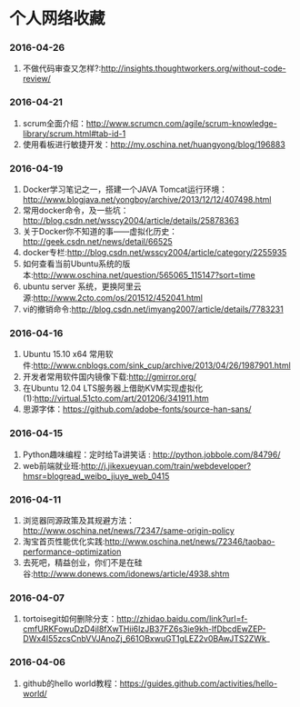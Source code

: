 # 个人网络收藏

### 2016-04-26
1. 不做代码审查又怎样?:http://insights.thoughtworkers.org/without-code-review/

### 2016-04-21
1. scrum全面介绍：http://www.scrumcn.com/agile/scrum-knowledge-library/scrum.html#tab-id-1
2. 使用看板进行敏捷开发：http://my.oschina.net/huangyong/blog/196883

### 2016-04-19
1. Docker学习笔记之一，搭建一个JAVA Tomcat运行环境：http://www.blogjava.net/yongboy/archive/2013/12/12/407498.html
2. 常用docker命令，及一些坑：http://blog.csdn.net/wsscy2004/article/details/25878363
3. 关于Docker你不知道的事——虚拟化历史：http://geek.csdn.net/news/detail/66525
4. docker专栏:http://blog.csdn.net/wsscy2004/article/category/2255935
5. 如何查看当前Ubuntu系统的版本:http://www.oschina.net/question/565065_115147?sort=time
6. ubuntu server 系统，更换阿里云源:http://www.2cto.com/os/201512/452041.html
7. vi的撤销命令:http://blog.csdn.net/imyang2007/article/details/7783231

### 2016-04-16

1. Ubuntu 15.10 x64 常用软件:http://www.cnblogs.com/sink_cup/archive/2013/04/26/1987901.html
2. 开发者常用软件国内镜像下载:http://gmirror.org/
3. 在Ubuntu 12.04 LTS服务器上借助KVM实现虚拟化(1):http://virtual.51cto.com/art/201206/341911.htm
4. 思源字体：https://github.com/adobe-fonts/source-han-sans/

### 2016-04-15
1. Python趣味编程：定时给Ta讲笑话 : http://python.jobbole.com/84796/
2. web前端就业班:http://j.jikexueyuan.com/train/webdeveloper?hmsr=blogread_weibo_jiuye_web_0415

### 2016-04-11

1. 浏览器同源政策及其规避方法：http://www.oschina.net/news/72347/same-origin-policy
2. 淘宝首页性能优化实践:http://www.oschina.net/news/72346/taobao-performance-optimization
3. 去死吧，精益创业，你们不是在硅谷:http://www.donews.com/idonews/article/4938.shtm

### 2016-04-07

1. tortoisegit如何删除分支：http://zhidao.baidu.com/link?url=f-cmfURKFowuDzD4jl8fXwTHii6IzJB37FZ6s3ie9kh-lfDbcdEwZEP-DWx4I55zcsCnbVVJAnoZj_661OBxwuGT1gLEZ2v0BAwJTS2ZWk_

### 2016-04-06

1. github的hello world教程：https://guides.github.com/activities/hello-world/
